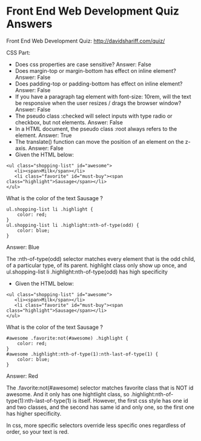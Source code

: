 # Front End Web Development Quiz Answers
Front End Web Development Quiz: http://davidshariff.com/quiz/

CSS Part:
- Does css properties are case sensitive? Answer: False
- Does margin-top or margin-bottom has effect on inline element? Answer: False
- Does padding-top or padding-bottom has effect on inline element? Answer: False
- If you have a paragraph tag element with font-size: 10rem, will the text be responsive when the user resizes / drags the browser window? Answer: False
- The pseudo class :checked will select inputs with type radio or checkbox, but not elements. Answer: False
- In a HTML document, the pseudo class :root always refers to the element. Answer: True
- The translate() function can move the position of an element on the z-axis. Answer: False
- Given the HTML below:
```
<ul class="shopping-list" id="awesome">
   <li><span>Milk</span></li>
   <li class="favorite" id="must-buy"><span class="highlight">Sausage</span></li>
</ul>
```
What is the color of the text Sausage ?
```
ul.shopping-list li .highlight {
    color: red;
}
ul.shopping-list li .highlight:nth-of-type(odd) {
    color: blue;
}
```
Answer: Blue

The :nth-of-type(odd) selector matches every element that is the odd child, of a particular type, of its parent.
highlight class only show up once, and ul.shopping-list li .highlight:nth-of-type(odd) has high specificity

- Given the HTML below:
```
<ul class="shopping-list" id="awesome">
   <li><span>Milk</span></li>
   <li class="favorite" id="must-buy"><span class="highlight">Sausage</span></li>
</ul>
```
What is the color of the text Sausage ?
```
#awesome .favorite:not(#awesome) .highlight {
    color: red;
}
#awesome .highlight:nth-of-type(1):nth-last-of-type(1) {
    color: blue;
}
```
Answer: Red

The .favorite:not(#awesome) selector matches favorite class that is NOT id awesome.
And it only has one hightlight class, so .highlight:nth-of-type(1):nth-last-of-type(1) is itself.
However, the first css style has one id and two classes, and the second has same id and only one, so the first one has higher specificity.

In css, more specific selectors override less specific ones regardless of order, so your text is red.
